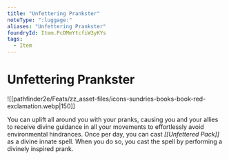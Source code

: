 ```yaml
---
title: "Unfettering Prankster"
noteType: ":luggage:"
aliases: "Unfettering Prankster"
foundryId: Item.PcDMmYtcfiW3yKYs
tags:
  - Item
---
```


# Unfettering Prankster
![[pathfinder2e/Feats/zz_asset-files/icons-sundries-books-book-red-exclamation.webp|150]]

You can uplift all around you with your pranks, causing you and your allies to receive divine guidance in all your movements to effortlessly avoid environmental hindrances. Once per day, you can cast _[[Unfettered Pack]]_ as a divine innate spell. When you do so, you cast the spell by performing a divinely inspired prank.
